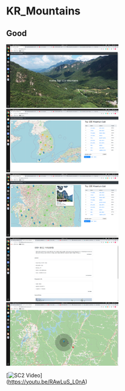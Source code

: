 # KR_Mountains
## Good
<img src="static/img/Screenshot from 2020-10-22 15-46-06.png" width="300">
<img src="static/img/Screenshot from 2020-10-22 15-46-10.png" width="300">
<img src="static/img/Screenshot from 2020-10-22 15-46-27.png" width="300">
<img src="static/img/Screenshot from 2020-10-22 15-46-46.png" width="300">
<img src="static/img/Screenshot from 2020-10-22 15-46-50.png" width="300">


[![SC2 Video](https://img.youtube.com/vi/RAwLuS_L0nA/hqdefault.jpg)]<br>
(https://youtu.be/RAwLuS_L0nA)
